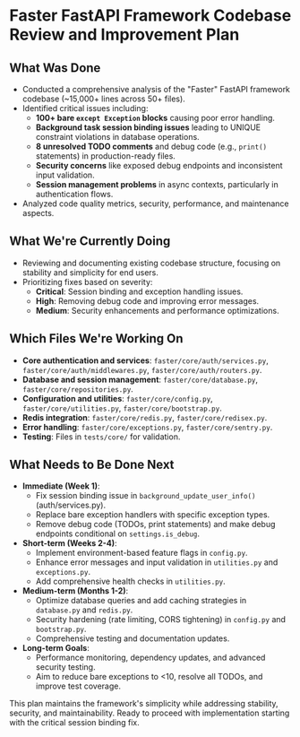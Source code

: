 # Faster FastAPI Framework Codebase Review and Improvement Plan

## What Was Done
- Conducted a comprehensive analysis of the "Faster" FastAPI framework codebase (~15,000+ lines across 50+ files).
- Identified critical issues including:
  - **100+ bare `except Exception` blocks** causing poor error handling.
  - **Background task session binding issues** leading to UNIQUE constraint violations in database operations.
  - **8 unresolved TODO comments** and debug code (e.g., `print()` statements) in production-ready files.
  - **Security concerns** like exposed debug endpoints and inconsistent input validation.
  - **Session management problems** in async contexts, particularly in authentication flows.
- Analyzed code quality metrics, security, performance, and maintenance aspects.

## What We're Currently Doing
- Reviewing and documenting existing codebase structure, focusing on stability and simplicity for end users.
- Prioritizing fixes based on severity:
  - **Critical**: Session binding and exception handling issues.
  - **High**: Removing debug code and improving error messages.
  - **Medium**: Security enhancements and performance optimizations.

## Which Files We're Working On
- **Core authentication and services**: `faster/core/auth/services.py`, `faster/core/auth/middlewares.py`, `faster/core/auth/routers.py`.
- **Database and session management**: `faster/core/database.py`, `faster/core/repositories.py`.
- **Configuration and utilities**: `faster/core/config.py`, `faster/core/utilities.py`, `faster/core/bootstrap.py`.
- **Redis integration**: `faster/core/redis.py`, `faster/core/redisex.py`.
- **Error handling**: `faster/core/exceptions.py`, `faster/core/sentry.py`.
- **Testing**: Files in `tests/core/` for validation.

## What Needs to Be Done Next
- **Immediate (Week 1)**:
  - Fix session binding issue in `background_update_user_info()` (auth/services.py).
  - Replace bare exception handlers with specific exception types.
  - Remove debug code (TODOs, print statements) and make debug endpoints conditional on `settings.is_debug`.
- **Short-term (Weeks 2-4)**:
  - Implement environment-based feature flags in `config.py`.
  - Enhance error messages and input validation in `utilities.py` and `exceptions.py`.
  - Add comprehensive health checks in `utilities.py`.
- **Medium-term (Months 1-2)**:
  - Optimize database queries and add caching strategies in `database.py` and `redis.py`.
  - Security hardening (rate limiting, CORS tightening) in `config.py` and `bootstrap.py`.
  - Comprehensive testing and documentation updates.
- **Long-term Goals**:
  - Performance monitoring, dependency updates, and advanced security testing.
  - Aim to reduce bare exceptions to <10, resolve all TODOs, and improve test coverage.

This plan maintains the framework's simplicity while addressing stability, security, and maintainability. Ready to proceed with implementation starting with the critical session binding fix.
